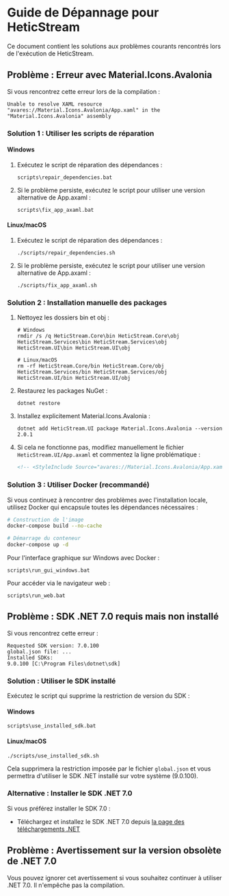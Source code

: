# Guide de Dépannage pour HeticStream

Ce document contient les solutions aux problèmes courants rencontrés lors de l'exécution de HeticStream.

## Problème : Erreur avec Material.Icons.Avalonia

Si vous rencontrez cette erreur lors de la compilation :
```
Unable to resolve XAML resource "avares://Material.Icons.Avalonia/App.xaml" in the "Material.Icons.Avalonia" assembly
```

### Solution 1 : Utiliser les scripts de réparation

#### Windows
1. Exécutez le script de réparation des dépendances :
   ```
   scripts\repair_dependencies.bat
   ```

2. Si le problème persiste, exécutez le script pour utiliser une version alternative de App.axaml :
   ```
   scripts\fix_app_axaml.bat
   ```

#### Linux/macOS
1. Exécutez le script de réparation des dépendances :
   ```
   ./scripts/repair_dependencies.sh
   ```

2. Si le problème persiste, exécutez le script pour utiliser une version alternative de App.axaml :
   ```
   ./scripts/fix_app_axaml.sh
   ```

### Solution 2 : Installation manuelle des packages

1. Nettoyez les dossiers bin et obj :
   ```
   # Windows
   rmdir /s /q HeticStream.Core\bin HeticStream.Core\obj HeticStream.Services\bin HeticStream.Services\obj HeticStream.UI\bin HeticStream.UI\obj
   
   # Linux/macOS
   rm -rf HeticStream.Core/bin HeticStream.Core/obj HeticStream.Services/bin HeticStream.Services/obj HeticStream.UI/bin HeticStream.UI/obj
   ```

2. Restaurez les packages NuGet :
   ```
   dotnet restore
   ```

3. Installez explicitement Material.Icons.Avalonia :
   ```
   dotnet add HeticStream.UI package Material.Icons.Avalonia --version 2.0.1
   ```

4. Si cela ne fonctionne pas, modifiez manuellement le fichier `HeticStream.UI/App.axaml` et commentez la ligne problématique :
   ```xml
   <!-- <StyleInclude Source="avares://Material.Icons.Avalonia/App.xaml" /> -->
   ```

### Solution 3 : Utiliser Docker (recommandé)

Si vous continuez à rencontrer des problèmes avec l'installation locale, utilisez Docker qui encapsule toutes les dépendances nécessaires :

```bash
# Construction de l'image
docker-compose build --no-cache

# Démarrage du conteneur
docker-compose up -d
```

Pour l'interface graphique sur Windows avec Docker :
```
scripts\run_gui_windows.bat
```

Pour accéder via le navigateur web :
```
scripts\run_web.bat
```

## Problème : SDK .NET 7.0 requis mais non installé

Si vous rencontrez cette erreur :
```
Requested SDK version: 7.0.100
global.json file: ...
Installed SDKs:
9.0.100 [C:\Program Files\dotnet\sdk]
```

### Solution : Utiliser le SDK installé

Exécutez le script qui supprime la restriction de version du SDK :

#### Windows
```
scripts\use_installed_sdk.bat
```

#### Linux/macOS
```
./scripts/use_installed_sdk.sh
```

Cela supprimera la restriction imposée par le fichier `global.json` et vous permettra d'utiliser le SDK .NET installé sur votre système (9.0.100).

### Alternative : Installer le SDK .NET 7.0

Si vous préférez installer le SDK 7.0 :
- Téléchargez et installez le SDK .NET 7.0 depuis [la page des téléchargements .NET](https://dotnet.microsoft.com/download/dotnet/7.0)

## Problème : Avertissement sur la version obsolète de .NET 7.0

Vous pouvez ignorer cet avertissement si vous souhaitez continuer à utiliser .NET 7.0. Il n'empêche pas la compilation.